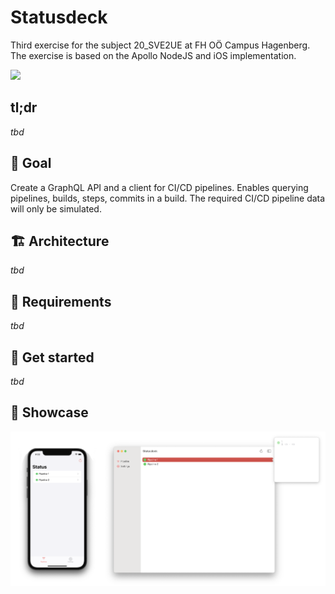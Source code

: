 # Statusdeck

Third exercise for the subject 20_SVE2UE at FH OÖ Campus Hagenberg. The exercise is based on the Apollo NodeJS and iOS implementation.

![](.github/promo.gif)

## tl;dr

*tbd*

## 🚩 Goal

Create a GraphQL API and a client for CI/CD pipelines. Enables querying pipelines, builds, steps, commits in a build. The required CI/CD pipeline data will only be simulated.

## 🏗 Architecture

*tbd*

## 📝 Requirements

*tbd*

## 🚀 Get started

*tbd*

## 📱 Showcase

![](.github/apps.png)